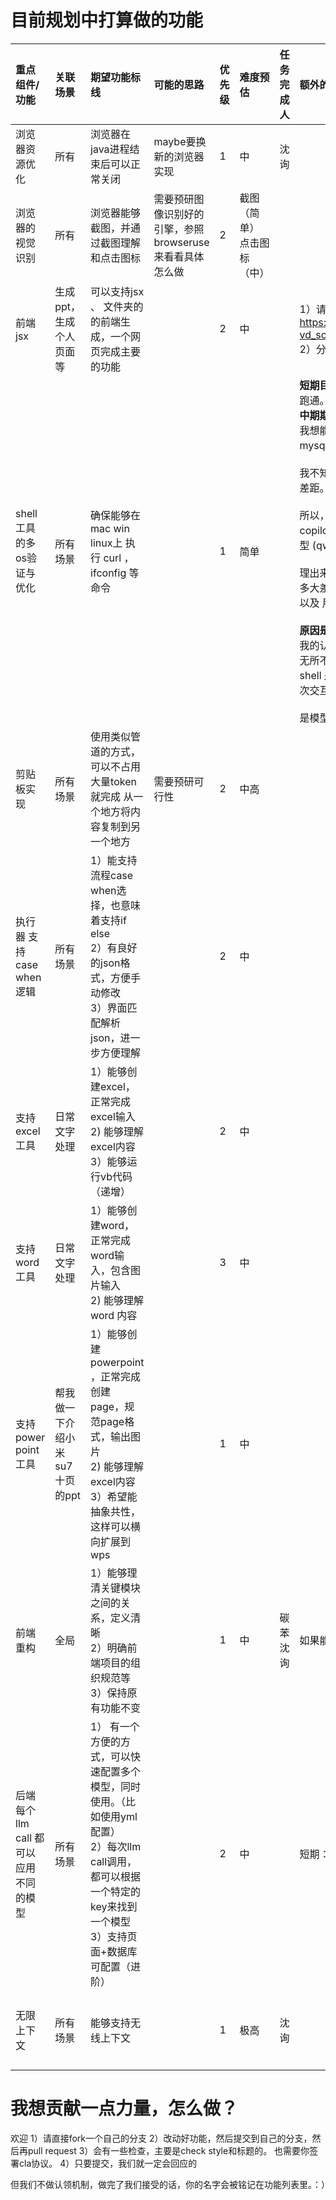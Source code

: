 

# 目前规划中打算做的功能

| 重点组件/功能 | 关联场景 | 期望功能标线 | 可能的思路 | 优先级 | 难度预估 | 任务完成人 | 额外的期望： | 状态 |
| :--- | :--- | :--- | :--- | :--- | :--- | :--- | :--- | :--- |
| 浏览器资源优化 | 所有 | 浏览器在java进程结束后可以正常关闭 | maybe要换新的浏览器实现 | 1 | 中 | 沈询 | | 已经完成 |
| 浏览器的视觉识别 | 所有 | 浏览器能够截图，并通过截图理解和点击图标 | 需要预研图像识别好的引擎，参照browseruse来看看具体怎么做 | 2 | 截图（简单）<br>点击图标（中） | | | |
| 前端jsx | 生成ppt，生成个人页面等 | 可以支持jsx 、 文件夹的的前端生成，一个网页完成主要的功能 | | 2 | 中 | | 1）请浏览 https://www.bilibili.com/video/BV1BX51zyExr/?vd_source=f173f9ce7a8c5be5b1c9bf1fe101cac4 <br>2）分析一下我们要做到这个水平，额外需要做什么 | |
| shell 工具的多os验证与优化 | 所有场景 | 确保能够在mac win linux上 执行 curl ，ifconfig 等命令 | | 1 | 简单 | | **短期目标：**<br>跑通。<br>**中期期望：**<br>我想能够比较具体的运行一个任务。 在本机安装一个mysql server 。<br><br>我不知道目前jmanus能不能成功，以及我们还有什么差距。<br><br>所以，能否额外请你做一个对比分析，就是 用 github copilot agent / cline / 这两个agent ， 使用相同的模型 (qwen max or deepseek v3 分别试试) .<br><br>理出来，我们目前jmanus与 copilot agent 和cline 有多大差距，具体的改善方向。<br>以及 用哪个模型，做shell任务成功率最高<br><br>**原因是：**<br>我的认知，shell+ 文件 是人机交互最优载体 。 理论上无所不能 。<br>shell 是 最重要的东西 。 他跟大模型最搭 ， 又是多轮次交互，工具也最全面 。<br><br>是模型agent能做事情的理论极限 。 | |
| 剪贴板实现 | 所有场景 | 使用类似管道的方式，可以不占用大量token 就完成 从一个地方将内容复制到另一个地方 | 需要预研可行性 | 2 | 中高 | | | |
| 执行器 支持case when 逻辑 | 所有场景 | 1）能支持流程case when选择，也意味着支持if else <br>2）有良好的json格式，方便手动修改<br>3）界面匹配解析json，进一步方便理解 | | 2 | 中 | | | |
| 支持 excel 工具 | 日常文字处理 | 1）能够创建excel，正常完成excel输入<br>2) 能够理解excel内容<br>3）能够运行vb代码（递增） | | 2 | 中 | | | |
| 支持 word 工具 | 日常文字处理 | 1）能够创建word，正常完成word输入，包含图片输入<br>2) 能够理解 word 内容 | | 3 | 中 | | | |
| 支持 power point 工具 | 帮我做一下介绍小米su7 十页的ppt | 1）能够创建 powerpoint ，正常完成创建page，规范page格式，输出图片<br>2) 能够理解excel内容<br>3）希望能抽象共性，这样可以横向扩展到wps | | 1 | 中 | | | |
| 前端重构 | 全局 | 1）能够理清关键模块之间的关系，定义清晰<br>2）明确前端项目的组织规范等<br>3）保持原有功能不变 | | 1 | 中 | 碳苯 沈询| 如果能再帮忙看看bug处理一下就更好了 |已经完成 |
| 后端每个llm call 都可以应用不同的模型 | 所有场景 | 1） 有一个方便的方式，可以快速配置多个模型，同时使用。（比如使用yml配置）<br>2）每次llm call调用，都可以根据一个特定的key来找到一个模型<br>3）支持页面+数据库可配置（进阶） | | 2 | 中 | | 短期：先做一下设计 思路的梳理 与我 对齐一下 | |
| 无限上下文 | 所有场景 | 能够支持无线上下文 | | 1 | 极高 | 沈询 | | 正在进行中 |



# 我想贡献一点力量，怎么做？
欢迎
1）请直接fork一个自己的分支
2）改动好功能，然后提交到自己的分支，然后再pull request
3）会有一些检查，主要是check style和标题的。 也需要你签署cla协议。
4）只要提交，我们就一定会回应的


但我们不做认领机制，做完了我们接受的话，你的名字会被铭记在功能列表里。：）
